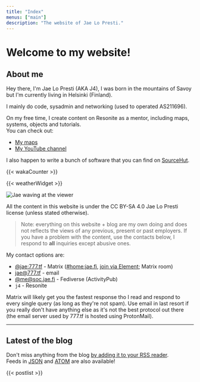 ```yaml
---
title: "Index"
menus: ["main"]
description: "The website of Jae Lo Presti."
---
```


# Welcome to my website!

## About me

Hey there, I'm Jae Lo Presti (AKA J4), I was born in the mountains of Savoy but I'm currently living in Helsinki (Finland).  

I mainly do code, sysadmin and networking (used to operated AS211696).

On my free time, I create content on Resonite as a mentor, including maps, systems, objects and tutorials.  
You can check out:
- [My maps](/pages/maps)
- [My YouTube channel](https://www.youtube.com/@j4l/)

I also happen to write a bunch of software that you can find on [SourceHut](/redir/srht).

{{< wakaCounter >}}

{{< weatherWidget >}}

<img src="https://bm.777.tf/web/wave.webp" alt="Jae waving at the viewer" class="rightgif">

All the content in this website is under the CC BY-SA 4.0 Jae Lo Presti license (unless stated otherwise).

> Note: everything on this website + blog are my own doing and does not reflects the views of any previous, present or past employers. If you have a problem with the content, use the contacts below, I respond to **all** inquiries except abusive ones.

My contact options are:

 - <a href="matrix:u/jae:777.tf" rel="me">@jae:777.tf</a> - Matrix ([#home:jae.fi](/redir/matrix/RrYMsLnLJiFQnQtnJf/jae.fi), [join via Element](/redir/matrix/home/jae.fi/element/true); Matrix room) 
 - <a href="mailto:jae@777.tf" rel="me">jae@777.tf</a> - email
 - <a href="https://soc.jae.fi/@me" rel="me">@me@soc.jae.fi</a> - Fediverse (ActivityPub)
 - `j4` - Resonite

Matrix will likely get you the fastest response tho I read and respond to every single query (as long as they're not spam). Use email in last resort if you really don't have anything else as it's not the best protocol out there (the email server used by <span class="il">777.tf</span> is hosted using ProtonMail).

---

## Latest of the blog

Don't miss anything from the blog [by adding it to your RSS reader](/blog/index.xml).  
Feeds in [JSON](/blog/index.json) and [ATOM](/blog/index.atom) are also available!

{{< postlist >}}
